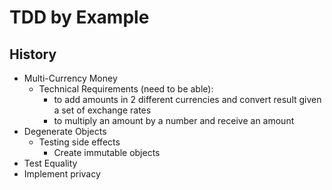 TDD by Example
==============

History
-------
* Multi-Currency Money
    * Technical Requirements (need to be able):
        * to add amounts in 2 different currencies and convert result given a set of exchange rates
        * to multiply an amount by a number and receive an amount
* Degenerate Objects
    * Testing side effects
        * Create immutable objects
* Test Equality
* Implement privacy
